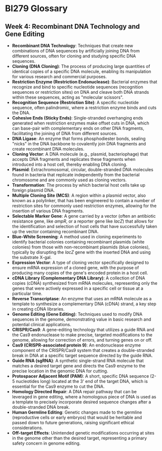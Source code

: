 # BI279 Glossary

## Week 4: Recombinant DNA Technology and Gene Editing

- **Recombinant DNA Technology**: Techniques that create new combinations of DNA sequences by artificially joining DNA from different sources, often for cloning and studying specific DNA sequences.
- **Cloning (DNA Cloning)**: The process of producing large quantities of identical copies of a specific DNA molecule, enabling its manipulation for various research and commercial purposes.
- **Restriction Enzyme (Restriction Endonuclease)**: Bacterial enzymes that recognize and bind to specific nucleotide sequences (recognition sequences or restriction sites) on DNA and cleave both DNA strands within these sequences, acting as "molecular scissors".
- **Recognition Sequence (Restriction Site)**: A specific nucleotide sequence, often palindromic, where a restriction enzyme binds and cuts the DNA.
- **Cohesive Ends (Sticky Ends)**: Single-stranded overhanging ends generated when restriction enzymes make offset cuts in DNA, which can base-pair with complementary ends on other DNA fragments, facilitating the joining of DNA from different sources.
- **DNA Ligase**: An enzyme that forms phosphodiester bonds, sealing "nicks" in the DNA backbone to covalently join DNA fragments and create recombinant DNA molecules.
- **Cloning Vector**: A DNA molecule (e.g., plasmid, bacteriophage) that accepts DNA fragments and replicates these fragments when introduced into a host cell, thereby enabling DNA cloning.
- **Plasmid**: Extrachromosomal, circular, double-stranded DNA molecules found in bacteria that replicate independently from the bacterial chromosome and are commonly used as cloning vectors.
- **Transformation**: The process by which bacterial host cells take up foreign plasmid DNA.
- **Multiple Cloning Site (MCS)**: A region within a plasmid vector, also known as a polylinker, that has been engineered to contain a number of restriction sites for commonly used restriction enzymes, allowing for the insertion of various DNA fragments.
- **Selectable Marker Gene**: A gene carried by a vector (often an antibiotic resistance gene, like *ampR*, or a reporter gene like *lacZ*) that allows for the identification and selection of host cells that have successfully taken up the vector containing recombinant DNA.
- **Blue-White Screening**: A method used in cloning experiments to identify bacterial colonies containing recombinant plasmids (white colonies) from those with non-recombinant plasmids (blue colonies), typically by disrupting the *lacZ* gene with the inserted DNA and using the substrate X-gal.
- **Expression Vector**: A type of cloning vector specifically designed to ensure mRNA expression of a cloned gene, with the purpose of producing many copies of the gene's encoded protein in a host cell.
- **cDNA Library (Complementary DNA Library)**: A collection of DNA copies (cDNA) synthesized from mRNA molecules, representing only the genes that were actively expressed in a specific cell or tissue at a particular time.
- **Reverse Transcriptase**: An enzyme that uses an mRNA molecule as a template to synthesize a complementary DNA (cDNA) strand, a key step in creating cDNA libraries.
- **Genome Editing (Gene Editing)**: Techniques used to modify DNA sequences in the genome, demonstrating value in basic research and potential clinical applications.
- **CRISPR/Cas9**: A gene-editing technology that utilizes a guide RNA and the Cas9 endonuclease to make precise, targeted modifications to the genome, allowing for correction of errors, and turning genes on or off.
- **Cas9 (CRISPR-associated protein 9)**: An endonuclease enzyme component of the CRISPR/Cas9 system that creates a double-stranded break in DNA at a specific target sequence directed by the guide RNA.
- **Guide RNA (sgRNA)**: A synthetic single-strand RNA molecule that matches a desired target gene and directs the Cas9 enzyme to the precise location in the genomic DNA for cutting.
- **Protospacer Adjacent Motif (PAM)**: A short, specific DNA sequence (2-5 nucleotides long) located at the 3' end of the target DNA, which is essential for the Cas9 enzyme to cut the DNA.
- **Homology Directed Repair**: A DNA repair pathway that can be leveraged in gene editing, where a homologous piece of DNA is used as a template to precisely incorporate desired sequence changes after a double-stranded DNA break.
- **Human Germline Editing**: Genetic changes made to the germline (reproductive cells or early embryos) that would be heritable and passed down to future generations, raising significant ethical considerations.
- **Off-target Effects**: Unintended genetic modifications occurring at sites in the genome other than the desired target, representing a primary safety concern in genome editing.

    